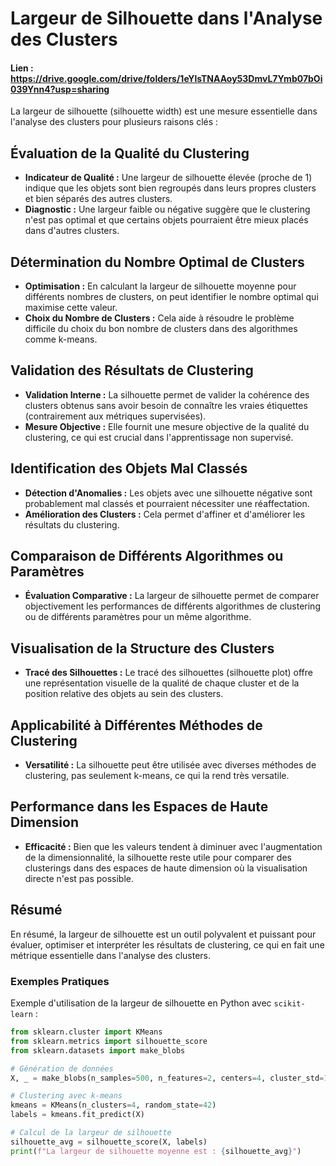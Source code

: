 # Largeur de Silhouette dans l'Analyse des Clusters
#### Lien : https://drive.google.com/drive/folders/1eYlsTNAAoy53DmvL7Ymb07bOi039Ynn4?usp=sharing
La largeur de silhouette (silhouette width) est une mesure essentielle dans l'analyse des clusters pour plusieurs raisons clés :

## Évaluation de la Qualité du Clustering

- **Indicateur de Qualité :** Une largeur de silhouette élevée (proche de 1) indique que les objets sont bien regroupés dans leurs propres clusters et bien séparés des autres clusters.
- **Diagnostic :** Une largeur faible ou négative suggère que le clustering n'est pas optimal et que certains objets pourraient être mieux placés dans d'autres clusters.

## Détermination du Nombre Optimal de Clusters

- **Optimisation :** En calculant la largeur de silhouette moyenne pour différents nombres de clusters, on peut identifier le nombre optimal qui maximise cette valeur.
- **Choix du Nombre de Clusters :** Cela aide à résoudre le problème difficile du choix du bon nombre de clusters dans des algorithmes comme k-means.

## Validation des Résultats de Clustering

- **Validation Interne :** La silhouette permet de valider la cohérence des clusters obtenus sans avoir besoin de connaître les vraies étiquettes (contrairement aux métriques supervisées).
- **Mesure Objective :** Elle fournit une mesure objective de la qualité du clustering, ce qui est crucial dans l'apprentissage non supervisé.

## Identification des Objets Mal Classés

- **Détection d'Anomalies :** Les objets avec une silhouette négative sont probablement mal classés et pourraient nécessiter une réaffectation.
- **Amélioration des Clusters :** Cela permet d'affiner et d'améliorer les résultats du clustering.

## Comparaison de Différents Algorithmes ou Paramètres

- **Évaluation Comparative :** La largeur de silhouette permet de comparer objectivement les performances de différents algorithmes de clustering ou de différents paramètres pour un même algorithme.

## Visualisation de la Structure des Clusters

- **Tracé des Silhouettes :** Le tracé des silhouettes (silhouette plot) offre une représentation visuelle de la qualité de chaque cluster et de la position relative des objets au sein des clusters.

## Applicabilité à Différentes Méthodes de Clustering

- **Versatilité :** La silhouette peut être utilisée avec diverses méthodes de clustering, pas seulement k-means, ce qui la rend très versatile.

## Performance dans les Espaces de Haute Dimension

- **Efficacité :** Bien que les valeurs tendent à diminuer avec l'augmentation de la dimensionnalité, la silhouette reste utile pour comparer des clusterings dans des espaces de haute dimension où la visualisation directe n'est pas possible.

## Résumé

En résumé, la largeur de silhouette est un outil polyvalent et puissant pour évaluer, optimiser et interpréter les résultats de clustering, ce qui en fait une métrique essentielle dans l'analyse des clusters.



### Exemples Pratiques

Exemple d'utilisation de la largeur de silhouette en Python avec `scikit-learn` :

```python
from sklearn.cluster import KMeans
from sklearn.metrics import silhouette_score
from sklearn.datasets import make_blobs

# Génération de données
X, _ = make_blobs(n_samples=500, n_features=2, centers=4, cluster_std=1, random_state=42)

# Clustering avec k-means
kmeans = KMeans(n_clusters=4, random_state=42)
labels = kmeans.fit_predict(X)

# Calcul de la largeur de silhouette
silhouette_avg = silhouette_score(X, labels)
print(f"La largeur de silhouette moyenne est : {silhouette_avg}")
```
